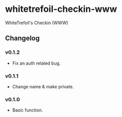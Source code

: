 whitetrefoil-checkin-www
========================

WhiteTrefoil's Checkin (WWW)

Changelog
---------

### v0.1.2

* Fix an auth related bug.

### v0.1.1

* Change name & make private.

### v0.1.0

* Basic function.
